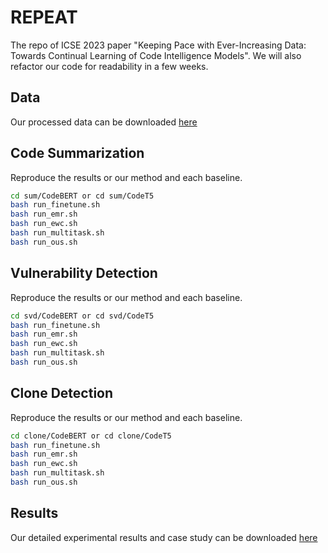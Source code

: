 # REPEAT 
The repo of ICSE 2023 paper "Keeping Pace with Ever-Increasing Data: Towards Continual Learning of Code Intelligence Models". We will also refactor our code for readability in a few weeks.

## Data
Our processed data can be downloaded [here](https://figshare.com/s/ae9265cb4aca00a71088)

## Code Summarization

Reproduce the results or our method and each baseline.
```bash
cd sum/CodeBERT or cd sum/CodeT5 
bash run_finetune.sh
bash run_emr.sh
bash run_ewc.sh
bash run_multitask.sh
bash run_ous.sh
```

## Vulnerability Detection

Reproduce the results or our method and each baseline.
```bash
cd svd/CodeBERT or cd svd/CodeT5 
bash run_finetune.sh
bash run_emr.sh
bash run_ewc.sh
bash run_multitask.sh
bash run_ous.sh
```

## Clone Detection

Reproduce the results or our method and each baseline.
```bash
cd clone/CodeBERT or cd clone/CodeT5 
bash run_finetune.sh
bash run_emr.sh
bash run_ewc.sh
bash run_multitask.sh
bash run_ous.sh
```


## Results
Our detailed experimental results and case study can be downloaded [here](https://figshare.com/s/cce5f2d9dced49a36d65)
